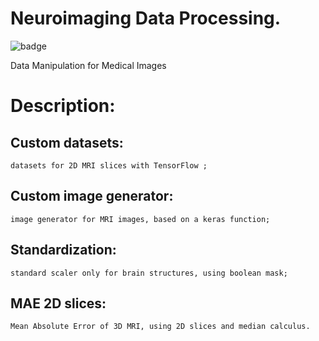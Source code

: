 # Neuroimaging Data Processing.


![badge](https://img.shields.io/github/languages/count/victor-hro/neuroimaging_generator?color=yellow&label=Python&logo=Python&logoColor=yellow)

Data Manipulation for Medical Images

# Description:
## Custom datasets: 
    datasets for 2D MRI slices with TensorFlow ;
    
## Custom image generator: 
    image generator for MRI images, based on a keras function;
 
## Standardization: 
    standard scaler only for brain structures, using boolean mask;

## MAE 2D slices:
    Mean Absolute Error of 3D MRI, using 2D slices and median calculus.

